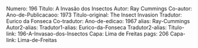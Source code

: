 Numero: 196
Titulo: A Invasão dos Insectos
Autor: Ray Cummings
Co-autor: 
Ano-de-Publicacaoo: 1973
Titulo-original: The Insect Invasion
Tradutor: Eurico da Fonseca
Co-tradutor: 
Ano-de-edicao: 1967
alias: Ray-Cummings
Autor2-alias: 
Tradutor1-alias: Eurico-da-Fonseca
Tradutor2-alias: 
Titulo-link: 196-A-Invasao-dos-Insectos
Capa: Lima de Freitas
pags: 206
Capa-link: Lima-de-Freitas